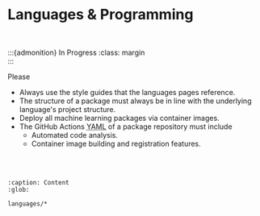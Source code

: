 <br>

# Languages & Programming

<br>

:::{admonition} In Progress
:class: margin
<br>
:::

Please
<ul class="special">
    <li>Always use the style guides that the languages pages reference.</li>
    <li>The structure of a package must always be in line with the underlying language's project structure.</li>
    <li>Deploy all machine learning packages via container images.</li>
    <li>The GitHub Actions <abbr title="Yet Another Markup Language">YAML</abbr> of a package repository must include  
        <ul><li>Automated code analysis.</li>
            <li>Container image building and registration features.</li>
        </ul>
    </li>
</ul>

<br>
<br>


```{toctree}
:caption: Content
:glob:

languages/*
```

<br>
<br>
<br>
<br>

<br>
<br>
<br>
<br>
